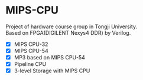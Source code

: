 # MIPS-CPU
Project of hardware course group in Tongji University.  
Based on FPGA(DIGILENT Nexys4 DDR) by Verilog.  
- [X] MIPS CPU-32
- [X] MIPS CPU-54
- [X] MP3 based on MIPS CPU-54
- [X] Pipeline CPU
- [X] 3-level Storage with MIPS CPU
